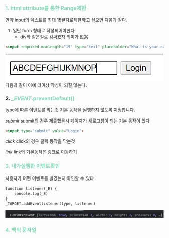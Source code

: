 <span style="color : #83dcb7;"></span>
### <span style="color : #83dcb7;">1. html attribute를 통한 Range제한</span>
만약 input의 텍스트를 최대 15글자로제한하고 싶으면 다음과 같다. 
1. 일단 form 형태로 작성되어야한다
   * div와 같은걸로 감싸봤자 의미가 없음


```html
<input required maxlength="15" type="text" placeholder="What is your name?" />
```
![](2022-01-13-06-16-31.png)
다음과 같이 아예 더이상 작성이 되질 않는다.

### 2. <span style="color : #83dcb7;">*_EVENT*.preventDefault()</span>
type에 따른 이벤트를 막는것
기본 동작을 실행하지 않도록 지정합니다.

*submit*
submit의 경우 제출했을시 페이지가 새로고침이 되는 기본 동작이 있다
```html
<input type="submit" value="Login">
```

*click*
click의 경우 클릭 동작을 막는것

*link*
link의 기본동작은 링크로 이동하기

### <span style="color : #83dcb7;">3. 내가실행한 이벤트확인</span>
사용자가 어떤 이벤트를 벌였는지 화인할 수 있다
```
function listener(_E) {
    console.log(_E)
}
_TARGET.addEventlistener(type, listener)
```  
![](2022-01-13-23-00-11.png)

### <span style="color : #83dcb7;">4. 백틱 문자열</span>